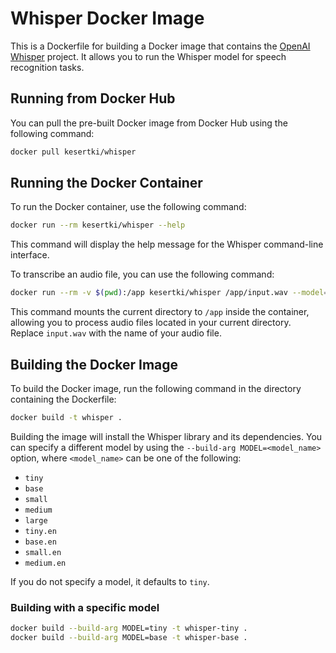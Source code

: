 # Whisper Docker Image

This is a Dockerfile for building a Docker image that contains the [OpenAI Whisper](https://github.com/openai/whisper) project. It allows you to run the Whisper model for speech recognition tasks.

## Running from Docker Hub

You can pull the pre-built Docker image from Docker Hub using the following command:

```bash
docker pull kesertki/whisper
```

## Running the Docker Container

To run the Docker container, use the following command:

```bash
docker run --rm kesertki/whisper --help
```

This command will display the help message for the Whisper command-line interface.

To transcribe an audio file, you can use the following command:

```bash
docker run --rm -v $(pwd):/app kesertki/whisper /app/input.wav --model=tiny --output_format=json --language=en --output_dir=/app
```

This command mounts the current directory to `/app` inside the container, allowing you to process audio files located in your current directory. Replace `input.wav` with the name of your audio file.


## Building the Docker Image

To build the Docker image, run the following command in the directory containing the Dockerfile:

```bash
docker build -t whisper .
```

Building the image will install the Whisper library and its dependencies. You can specify a different model by using the `--build-arg MODEL=<model_name>` option, where `<model_name>` can be one of the following:

- `tiny`
- `base`
- `small`
- `medium`
- `large`
- `tiny.en`
- `base.en`
- `small.en`
- `medium.en`

If you do not specify a model, it defaults to `tiny`.

### Building with a specific model

```bash
docker build --build-arg MODEL=tiny -t whisper-tiny .
docker build --build-arg MODEL=base -t whisper-base .
```
